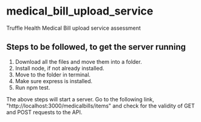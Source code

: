 # medical_bill_upload_service
Truffle Health Medical Bill upload service assessment

## Steps to be followed, to get the server running
1. Download all the files and move them into a folder.
2. Install node, if not already installed.
3. Move to the folder in terminal.
4. Make sure express is installed.
5. Run npm test.

The above steps will start a server. Go to the following link, "http://localhost:3000/medicalbills/items" and check for the validity of GET and POST requests to the API.

